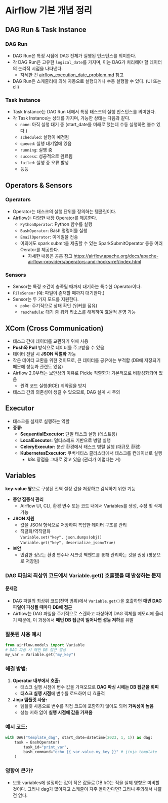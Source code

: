 # Airflow 기본 개념 정리

## DAG Run & Task Instance

### DAG Run
- DAG Run은 특정 시점에 DAG 전체가 실행된 인스턴스를 의미한다.
- 각 DAG Run은 고유한 `logical_date`를 가지며, 이는 DAG가 처리해야 할 데이터의 논리적 시점을 나타낸다. 
  - 자세한 건 [airflow_execution_date_problem.md](airflow_execution_date_problem.md) 참고
- DAG Run은 스케줄러에 의해 자동으로 실행되거나 수동 실행할 수 있다. (UI 또는 cli)

### Task Instance
- Task Instance는 DAG Run 내에서 특정 태스크의 실행 인스턴스를 의미한다.
- 각 Task Instance는 상태를 가지며, 가능한 상태는 다음과 같다.
  - `none`: 아직 실행 대기 중 (start_date를 미래로 했는데 수동 실행하면 볼수 있다.)
  - `scheduled`: 실행이 예정됨
  - `queued`: 실행 대기열에 있음
  - `running`: 실행 중
  - `success`: 성공적으로 완료됨
  - `failed`: 실행 중 오류 발생
  - 등등
  
## Operators & Sensors

### Operators
- Operator는 태스크의 실행 단위를 정의하는 템플릿이다.
- Airflow는 다양한 내장 Operator를 제공한다.
  - `PythonOperator`: Python 함수를 실행
  - `BashOperator`: Bash 명령어를 실행
  - `EmailOperator`: 이메일을 전송
  - 이외에도 spark submit을 제출할 수 있는 SparkSubmitOperator 등등 여러 Oerator를 제공한다.
    - 자세한 내용은 공홈 참고 https://airflow.apache.org/docs/apache-airflow-providers/operators-and-hooks-ref/index.html

### Sensors
- Sensor는 특정 조건이 충족될 때까지 대기하는 특수한 Operator이다.
- `FileSensor` (예: 파일이 존재할 때까지 대기한다.)
- Sensor는 두 가지 모드를 지원한다.
  - `poke`: 주기적으로 상태 확인 (워커를 점유)
  - `reschedule`: 대기 중 워커 리소스를 해제하여 효율적 운영 가능 


## **XCom (Cross Communication)**  
- 태스크 간에 데이터를 교환하기 위해 사용 
- **Push와 Pull** 방식으로 데이터를 주고받을 수 있음 
- 데이터 전달 시 **JSON 직렬화** 가능
- 작은 데이터 교환을 위한 것이므로, 큰 데이터를 공유에는 부적합 (DB에 저장되기 때문에 성능과 관련도 있음)
- Airflow 2.0부터는 보안상의 이유로 Pickle 직렬화가 기본적으로 비활성화되어 있음
  - 원격 코드 실행(RCE) 취약점을 방지
- 태스크 간의 의존성이 생길 수 있으므로, DAG 설계 시 주의

## **Executor**  
- 태스크를 실제로 실행하는 역할  
- **종류:**  
  - **SequentialExecutor:** 단일 태스크 실행 (테스트용)  
  - **LocalExecutor:** 멀티스레드 기반으로 병렬 실행  
  - **CeleryExecutor:** 분산 환경에서 태스크 병렬 실행 (대규모 환경)  
  - **KubernetesExecutor:** 쿠버네티스 클러스터에서 태스크를 컨테이너로 실행 
    - k8s 장점을 그대로 갖고 있음 (관리가 어렵다는 거)
  
## **Variables**  
**key-value 쌍**으로 구성된 전역 설정 값을 저장하고 검색하기 위한 기능
- **중앙 집중식 관리**  
  - Airflow UI, CLI, 환경 변수 또는 코드 내에서 Variables를 생성, 수정 및 삭제 가능
- **JSON 지원**  
  - 값을 JSON 형식으로 저장하여 복잡한 데이터 구조를 관리  
  - 직렬화/역직렬화
    <br>`Variable.set("key", json.dumps(obj))`
    <br>`Variable.get("key", deserialize_json=True)`
- **보안**  
  - 민감한 정보는 환경 변수나 시크릿 백엔드를 통해 관리하는 것을 권장 (평문으로 저장됨)  
  
### **DAG 파일의 최상위 코드에서 Variable.get() 호출했을 때 발생하는 문제**  

#### **문제점**  
- DAG 파일의 최상위 코드(전역 범위)에서 `Variable.get()`을 호출하면 **매번 DAG 파일이 파싱될 때마다 DB에 접근**  
- Airflow는 DAG 파일을 주기적으로 스캔하고 파싱하여 DAG 객체를 메모리에 올리기 때문에, 이 과정에서 **매번 DB 접근이 일어나면 성능 저하**를 유발  

### **잘못된 사용 예시**  
```python
from airflow.models import Variable
# DAG 파싱 시 매번 DB 접근 발생
my_var = Variable.get("my_key")
```

### **해결 방법:**  

1. **Operator 내부에서 호출:**  
   - 태스크 실행 시점에 변수 값을 가져오므로 **DAG 파싱 시에는 DB 접근을 회피**
   - **태스크 실행 시점**에 변수를 로드하여 더 효율적
2. **Jinja 템플릿 사용:**   
   - 템플릿 사용으로 변수를 직접 코드에 포함하지 않아도 되어 **가독성이 높음** 
   - 성능 저하 없이 **실행 시점에 값을 가져옴**  

### **예시 코드:**  
```python
with DAG("template_dag", start_date=datetime(2023, 1, 1)) as dag:
    task = BashOperator(
        task_id="print_var",
        bash_command="echo {{ var.value.my_key }}" # jinja template
    )
```

### 영향이 큰가?
- 보통 variables에 설정하는 값이 작은 값들로 DB I/O는 적을 실제 영향은 미비할 것이다. 
그러나 dag가 많아지고 스케쥴이 자주 돌아간다면? 그러니 주의해서 나쁠건 없다. 